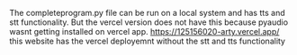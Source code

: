 The completeprogram.py file can be run on a local system and has tts and stt functionality.
But the vercel version does not have this because pyaudio wasnt getting installed on vercel app.
https://125156020-arty.vercel.app/   this website has the vercel deployemnt without the stt and tts functionality 

